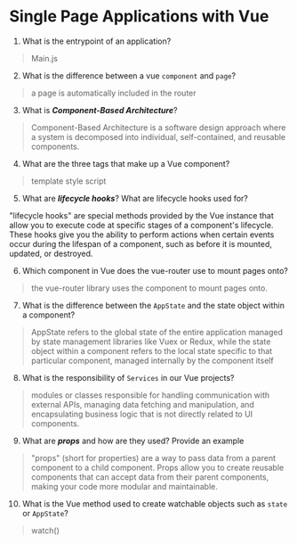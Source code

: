 # Single Page Applications with Vue
01. What is the entrypoint of an application?

  > Main.js

02. What is the difference between a vue `component` and `page`?

  > a page is automatically included in the router 

03. What is ***Component-Based Architecture***?

  > Component-Based Architecture is a software design approach where a system is decomposed into individual, self-contained, and reusable components. 

04. What are the three tags that make up a Vue component?

  > template style script 

05. What are ***lifecycle hooks***? What are lifecycle hooks used for?

  > 
 "lifecycle hooks" are special methods provided by the Vue instance that allow you to execute code at specific stages of a component's lifecycle. These hooks give you the ability to perform actions when certain events occur during the lifespan of a component, such as before it is mounted, updated, or destroyed.

06. Which component in Vue does the vue-router use to mount pages onto?

  >  the vue-router library uses the <router-view> component to mount pages onto.

07. What is the difference between the `AppState` and the state object within a component?

  > AppState refers to the global state of the entire application managed by state management libraries like Vuex or Redux, while the state object within a component refers to the local state specific to that particular component, managed internally by the component itself

08. What is the responsibility of `Services` in our Vue projects?

  > modules or classes responsible for handling communication with external APIs, managing data fetching and manipulation, and encapsulating business logic that is not directly related to UI components. 

09. What are ***props*** and how are they used? Provide an example

  > "props" (short for properties) are a way to pass data from a parent component to a child component. Props allow you to create reusable components that can accept data from their parent components, making your code more modular and maintainable.



10. What is the Vue method used to create watchable objects such as `state` or `AppState`?

  > watch()
